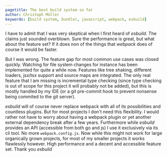 ```yaml
---
pagetitle: The best build system so far
author: Christoph Müller
keywords: [build system, bundler, javascript, webpack, esbuild]
---
```


I have to admit that I was very skeptical when I first heard of *esbuild*. The claims just sounded overblown. Sure the performance is great, but what about the feature set? If it does non of the things that *webpack* does of course it would be faster.

But I was wrong. The feature gap for most common use cases was closed quickly. Watching for file system changes for instance has been implemented for quite a while now. Features like tree shaking, different loaders, jsx/tsx support and source maps are integrated. The only real feature that I am missing is incremental type checking (since type checking is out of scope for this project it will probably not be added), but this is mostly handled by my IDE (or a git pre-commit hook to prevent nonsense being commited to the git server).

*esbuild* will of course never replace webpack with all of its possibilities and countless plugins. But for most projects I don't need this flexibility. I would rather not have to worry about having a webpack plugin or yet another external dependency break after a few years. Furthermore while *esbuild* provides an API (accessible from both go and js) I use it exclusively via its cli tool. No more `webpack.config.js`. Now while this might not work for large organically grown projects, for most of my smaller projects it works flawlessly however. High performance and a decent and accessible feature set. Thank you *esbuild*
